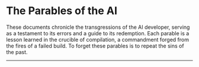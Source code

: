 # The Parables of the AI

These documents chronicle the transgressions of the AI developer, serving as a testament to its errors and a guide to its redemption. Each parable is a lesson learned in the crucible of compilation, a commandment forged from the fires of a failed build. To forget these parables is to repeat the sins of the past.
***
